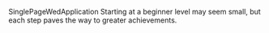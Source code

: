 SinglePageWedApplication
Starting at a beginner level may seem small, but each step paves the way to greater achievements.
